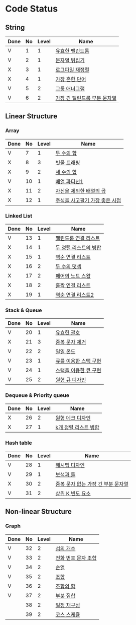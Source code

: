 # Code Status

## String
| Done | No   | Level | Name                                                         |
| ---- | :--- | ----- | ------------------------------------------------------------ |
| V    | 1    | 1     | [유효한 팰린드롬](https://leetcode.com/problems/valid-palindrome/description/) |
| V    | 2    | 1     | [문자열 뒤집기](https://leetcode.com/problems/reverse-string/description/) |
| X    | 3    | 1     | [로그파일 재정렬](https://leetcode.com/problems/reorder-data-in-log-files/description/) |
| X    | 4    | 1     | [가장 흔한 단어](https://leetcode.com/problems/most-common-word/description/) |
| V    | 5    | 2     | [그룹 애너그램](https://leetcode.com/problems/group-anagrams/description/) |
| V    | 6    | 2     | [가장 긴 팰린드롬 부분 문자열](https://leetcode.com/problems/longest-palindromic-substring/description/) |


## Linear Structure

### Array
| Done | No   | Level | Name                                                         |
| ---- | :--- | ----- | ------------------------------------------------------------ |
| V    | 7    | 1     | [두 수의 합](https://leetcode.com/problems/two-sum/description/) |
| X    | 8    | 3     | [빗물 트래핑](https://leetcode.com/problems/trapping-rain-water/description/) |
| X    | 9    | 2     | [세 수의 합](https://leetcode.com/problems/3sum/description/) |
| V    | 10    | 1     | [배열 파티션1](https://leetcode.com/problems/array-partition/description/) |
| X    | 11    | 2     | [자신을 제외한 배열의 곱](https://leetcode.com/problems/product-of-array-except-self/description/) |
| X    | 12    | 1     | [주식을 사고팔기 가장 좋은 시점](https://leetcode.com/problems/best-time-to-buy-and-sell-stock/description/) |


### Linked List
| Done | No   | Level | Name                                                         |
| ---- | :--- | ----- | ------------------------------------------------------------ |
| V    | 13    | 1     | [팰린드롬 연결 리스트](https://leetcode.com/problems/palindrome-linked-list/description/) |
| X    | 14    | 1     | [두 정렬 리스트의 병합](https://leetcode.com/problems/merge-two-sorted-lists/description/) |
| X    | 15    | 1     | [역순 연결 리스트](https://leetcode.com/problems/reverse-linked-list/description/) |
| X    | 16    | 2     | [두 수의 덧셈](https://leetcode.com/problems/add-two-numbers/description/) |
| X    | 17    | 2     | [페어의 노드 스왑](https://leetcode.com/problems/swap-nodes-in-pairs/description/) |
| X    | 18    | 2     | [홀짝 연결 리스트](https://leetcode.com/problems/odd-even-linked-list/description/) |
| X    | 19    | 1     | [역순 연결 리스트2](https://leetcode.com/problems/reverse-linked-list-ii/description/) |


### Stack & Queue
| Done | No   | Level | Name                                                         |
| ---- | :--- | ----- | ------------------------------------------------------------ |
| V    | 20    | 1     | [유효한 괄호](https://leetcode.com/problems/valid-parentheses/description/) |
| X    | 21    | 3     | [중복 문자 제거](https://leetcode.com/problems/remove-duplicate-letters/description/) |
| V    | 22    | 2     | [일일 온도](https://leetcode.com/problems/daily-temperatures/description/) |
| V    | 23    | 1     | [큐를 이용한 스택 구현](https://leetcode.com/problems/implement-stack-using-queues/description/) |
| V    | 24    | 1     | [스택을 이용한 큐 구현](https://leetcode.com/problems/implement-queue-using-stacks/description/) |
| V    | 25    | 2     | [원형 큐 디자인](https://leetcode.com/problems/design-circular-queue/description/) |


### Dequeue & Priority queue
| Done | No   | Level | Name                                                         |
| ---- | :--- | ----- | ------------------------------------------------------------ |
| X    | 26    | 2     | [원형 데크 디자인](https://leetcode.com/problems/design-circular-deque/description/) |
| X    | 27    | 1     | [k개 정렬 리스트 병합](https://leetcode.com/problems/merge-k-sorted-lists/description/) |


### Hash table
| Done | No   | Level | Name                                                         |
| ---- | :--- | ----- | ------------------------------------------------------------ |
| V    | 28    | 1     | [해시맵 디자인](https://leetcode.com/problems/design-hashmap/description/) |
| V    | 29    | 1     | [보석과 돌](https://leetcode.com/problems/jewels-and-stones/description/) |
| X    | 30    | 2     | [중복 문자 없는 가장 긴 부분 문자열](https://leetcode.com/problems/longest-substring-without-repeating-characters/description/) |
| V    | 31    | 2     | [상위 K 빈도 요소](https://leetcode.com/problems/top-k-frequent-elements/description/) |


## Non-linear Structure

### Graph
| Done | No   | Level | Name                                                         |
| ---- | :--- | ----- | ------------------------------------------------------------ |
| V    | 32    | 2     | [섬의 개수](https://leetcode.com/problems/number-of-islands/description/) |
| V    | 33    | 2     | [전화 번호 문자 조합](https://leetcode.com/problems/letter-combinations-of-a-phone-number/description/) |
| V    | 34    | 2     | [순열](https://leetcode.com/problems/permutations/description/) |
| V    | 35    | 2     | [조합](https://leetcode.com/problems/combinations/description/) |
| V    | 36    | 2     | [조합의 합](https://leetcode.com/problems/combination-sum/description/) |
| V    | 37    | 2     | [부분 집합](https://leetcode.com/problems/subsets/description/) |
|     | 38    | 2     | [일정 재구성](https://leetcode.com/problems/reconstruct-itinerary/description/) |
|     | 39    | 2     | [코스 스케쥴](https://leetcode.com/problems/course-schedule/description/) |